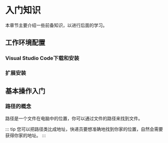 # 入门知识

本章节主要介绍一些前备知识，以进行后面的学习。

## 工作环境配置

### Visual Studio Code下载和安装

### 扩展安装

## 基本操作入门

### 路径的概念

路径是一个文件在电脑中的位置，你可以通过文件的路径来找到文件。

::: tip
您可以把路径类比成地址，快递员要想准确地找到你家的位置，自然会需要获得你家的地址。
:::
